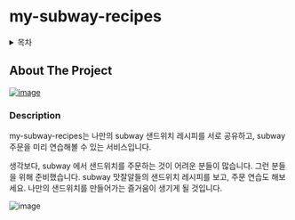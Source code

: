 # my-subway-recipes

<details>
  <summary>목차</summary>
  <ol>
    <li>프로젝트 소개
      <ul>
        <li>사용 스택</li>
      </ul>
    </li>
    <li>Getting Started
      <ul>
        <li>Installation</li>
      </ul>
    </li>
    <li>사용법</li>
    <li>Roadmap</li>
  </ol>
</details>

## About The Project
[![image](https://user-images.githubusercontent.com/45649186/206458472-3aa12e30-7984-4a3d-b666-77e469cad064.png)](http://my-subway-recipes.site/)

### Description
my-subway-recipes는 나만의 subway 샌드위치 레시피를 서로 공유하고, subway 주문을 미리 연습해볼 수 있는 서비스입니다.

생각보다, subway 에서 샌드위치를 주문하는 것이 어려운 분들이 많습니다. 그런 분들을 위해 준비했습니다. subway 맛잘알들의 샌드위치 레시피를 보고, 주문 연습도 해보세요. 나만의 샌드위치를 만들어가는 즐거움이 생기게 될 것입니다.

![image](https://user-images.githubusercontent.com/45649186/206459674-5c466cf3-688c-4b0e-9b10-f72d964c22ef.png)
